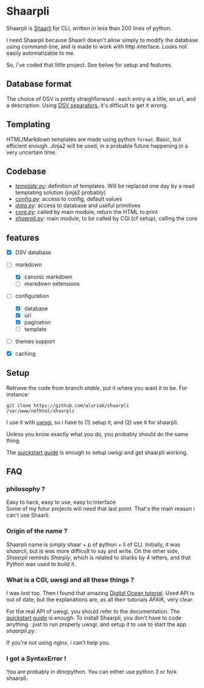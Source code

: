 # Shaarpli
Shaarpli is [Shaarli](http://shaarli.fr) for CLI, written in less than 200 lines of python.

I need Shaarpli because Shaarli doesn't allow simply to modify the database using command-line,
and is made to work with http interface. Looks not easily automatizable to me.

So, i've coded that little project. See below for setup and features.


## Database format
The choice of DSV is pretty straighforward : each entry is a title, an url, and a description.
Using [DSV separators](https://en.wikipedia.org/wiki/Delimiter#ASCII_delimited_text), it's difficult to get it wrong.


## Templating
HTML/Markdown templates are made using python `format`. Basic, but efficient enough.
Jinja2 will be used, in a probable future happening in a very uncertain time.


## Codebase
- *[template.py](shaarpli/template.py)*: definition of templates. Will be replaced one day by a read templating solution (jinja2 probably)
- *[config.py](shaarpli/config.py)*: access to config, default values
- *[data.py](shaarpli/data.py)*: access to database and useful primitives
- *[core.py](shaarpli/core.py)*: called by main module, return the HTML to print
- *[shaarpli.py](shaarpli/shaarpli.py)*: main module, to be called by CGI (cf setup), calling the core

## features
- [x] DSV database
- [ ] markdown
    - [x] canonic markdown
    - [ ] markdown extensions
- [ ] configuration
    - [x] database
    - [x] url
    - [x] pagination
    - [ ] template
- [ ] themes support
- [x] caching


## Setup
Retrieve the code from branch *stable*, put it where you want it to be. For instance:

    git clone https://github.com/aluriak/shaarpli  /var/www/nothtml/shaarpli

I use it with [uwsgi](http://uwsgi-docs.readthedocs.io/en/latest/index.html), so i have to (1) setup it, and (2) use it for shaarpli.

Unless you know exactly what you do, you probably should do the same thing.

The [quickstart guide](http://uwsgi-docs.readthedocs.io/en/latest/WSGIquickstart.html) is enough to setup uwsgi and get shaarpli working.



## FAQ
### philosophy ?
Easy to hack, easy to use, easy to interface.  
Some of my futur projects will need that last point. That's the main reason i can't use Shaarli.

### Origin of the name ?
Shaarpli name is simply shaar + p of python + li of CLI. Initially, it was *shaarcli*, but is was more difficult to say and write.
On the other side, *Shaarpli* reminds *Sharply*, which is related to sharks by 4 letters, and that Python was used to build it.

### What is a CGI, uwsgi and all these things ?
I was lost too. Then i found that amazing [Digital Ocean tutorial](https://www.digitalocean.com/community/tutorials/how-to-set-up-uwsgi-and-nginx-to-serve-python-apps-on-ubuntu-14-04).
Used API is out of date, but the explanations are, as all their tutorials AFAIK, very clear.  

For the real API of uwsgi, you should refer to the documentation. The [quickstart guide](http://uwsgi-docs.readthedocs.io/en/latest/WSGIquickstart.html) is enough.
To install Shaarpli, you don't have to code anything : just to run properly uwsgi, and setup it to use to start the app *shaarpli.py*.

If you're not using nginx, i can't help you.

### I got a SyntaxError !
You are probably in dinopython. You can either use python 3 or fork shaarpli.
